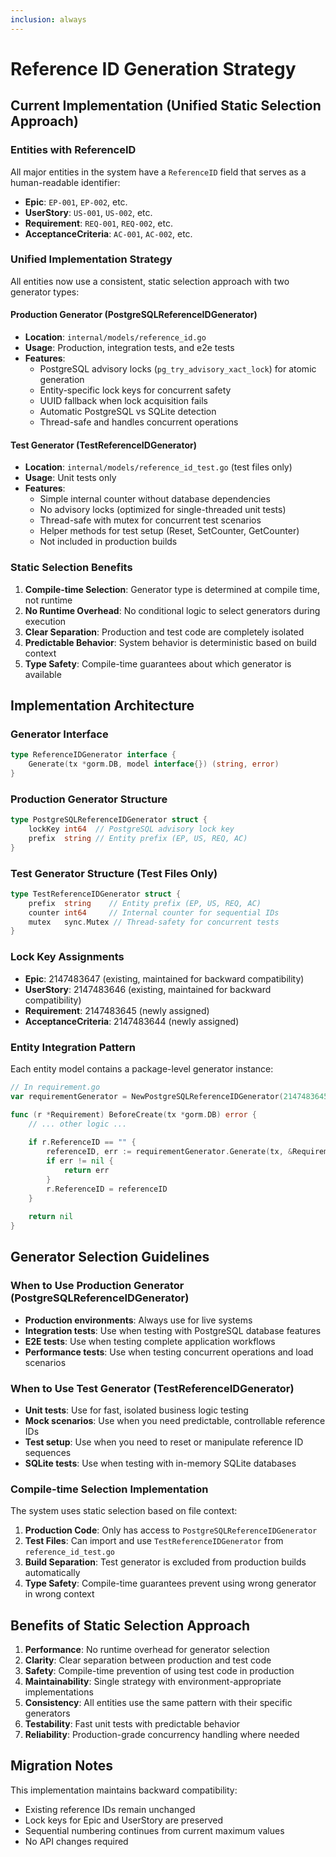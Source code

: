 ```yaml
---
inclusion: always
---
```


# Reference ID Generation Strategy

## Current Implementation (Unified Static Selection Approach)

### Entities with ReferenceID

All major entities in the system have a `ReferenceID` field that serves as a human-readable identifier:

- **Epic**: `EP-001`, `EP-002`, etc.
- **UserStory**: `US-001`, `US-002`, etc.  
- **Requirement**: `REQ-001`, `REQ-002`, etc.
- **AcceptanceCriteria**: `AC-001`, `AC-002`, etc.

### Unified Implementation Strategy

All entities now use a consistent, static selection approach with two generator types:

#### Production Generator (PostgreSQLReferenceIDGenerator)
- **Location**: `internal/models/reference_id.go`
- **Usage**: Production, integration tests, and e2e tests
- **Features**:
  - PostgreSQL advisory locks (`pg_try_advisory_xact_lock`) for atomic generation
  - Entity-specific lock keys for concurrent safety
  - UUID fallback when lock acquisition fails
  - Automatic PostgreSQL vs SQLite detection
  - Thread-safe and handles concurrent operations

#### Test Generator (TestReferenceIDGenerator)  
- **Location**: `internal/models/reference_id_test.go` (test files only)
- **Usage**: Unit tests only
- **Features**:
  - Simple internal counter without database dependencies
  - No advisory locks (optimized for single-threaded unit tests)
  - Thread-safe with mutex for concurrent test scenarios
  - Helper methods for test setup (Reset, SetCounter, GetCounter)
  - Not included in production builds

### Static Selection Benefits

1. **Compile-time Selection**: Generator type is determined at compile time, not runtime
2. **No Runtime Overhead**: No conditional logic to select generators during execution
3. **Clear Separation**: Production and test code are completely isolated
4. **Predictable Behavior**: System behavior is deterministic based on build context
5. **Type Safety**: Compile-time guarantees about which generator is available

## Implementation Architecture

### Generator Interface
```go
type ReferenceIDGenerator interface {
    Generate(tx *gorm.DB, model interface{}) (string, error)
}
```

### Production Generator Structure
```go
type PostgreSQLReferenceIDGenerator struct {
    lockKey int64  // PostgreSQL advisory lock key
    prefix  string // Entity prefix (EP, US, REQ, AC)
}
```

### Test Generator Structure (Test Files Only)
```go
type TestReferenceIDGenerator struct {
    prefix  string    // Entity prefix (EP, US, REQ, AC)
    counter int64     // Internal counter for sequential IDs
    mutex   sync.Mutex // Thread-safety for concurrent tests
}
```

### Lock Key Assignments
- **Epic**: 2147483647 (existing, maintained for backward compatibility)
- **UserStory**: 2147483646 (existing, maintained for backward compatibility)  
- **Requirement**: 2147483645 (newly assigned)
- **AcceptanceCriteria**: 2147483644 (newly assigned)

### Entity Integration Pattern
Each entity model contains a package-level generator instance:

```go
// In requirement.go
var requirementGenerator = NewPostgreSQLReferenceIDGenerator(2147483645, "REQ")

func (r *Requirement) BeforeCreate(tx *gorm.DB) error {
    // ... other logic ...
    
    if r.ReferenceID == "" {
        referenceID, err := requirementGenerator.Generate(tx, &Requirement{})
        if err != nil {
            return err
        }
        r.ReferenceID = referenceID
    }
    
    return nil
}
```

## Generator Selection Guidelines

### When to Use Production Generator (PostgreSQLReferenceIDGenerator)
- **Production environments**: Always use for live systems
- **Integration tests**: Use when testing with PostgreSQL database features
- **E2E tests**: Use when testing complete application workflows
- **Performance tests**: Use when testing concurrent operations and load scenarios

### When to Use Test Generator (TestReferenceIDGenerator)
- **Unit tests**: Use for fast, isolated business logic testing
- **Mock scenarios**: Use when you need predictable, controllable reference IDs
- **Test setup**: Use when you need to reset or manipulate reference ID sequences
- **SQLite tests**: Use when testing with in-memory SQLite databases

### Compile-time Selection Implementation

The system uses static selection based on file context:

1. **Production Code**: Only has access to `PostgreSQLReferenceIDGenerator`
2. **Test Files**: Can import and use `TestReferenceIDGenerator` from `reference_id_test.go`
3. **Build Separation**: Test generator is excluded from production builds automatically
4. **Type Safety**: Compile-time guarantees prevent using wrong generator in wrong context

## Benefits of Static Selection Approach

1. **Performance**: No runtime overhead for generator selection
2. **Clarity**: Clear separation between production and test code
3. **Safety**: Compile-time prevention of using test code in production
4. **Maintainability**: Single strategy with environment-appropriate implementations
5. **Consistency**: All entities use the same pattern with their specific generators
6. **Testability**: Fast unit tests with predictable behavior
7. **Reliability**: Production-grade concurrency handling where needed

## Migration Notes

This implementation maintains backward compatibility:
- Existing reference IDs remain unchanged
- Lock keys for Epic and UserStory are preserved
- Sequential numbering continues from current maximum values
- No API changes required